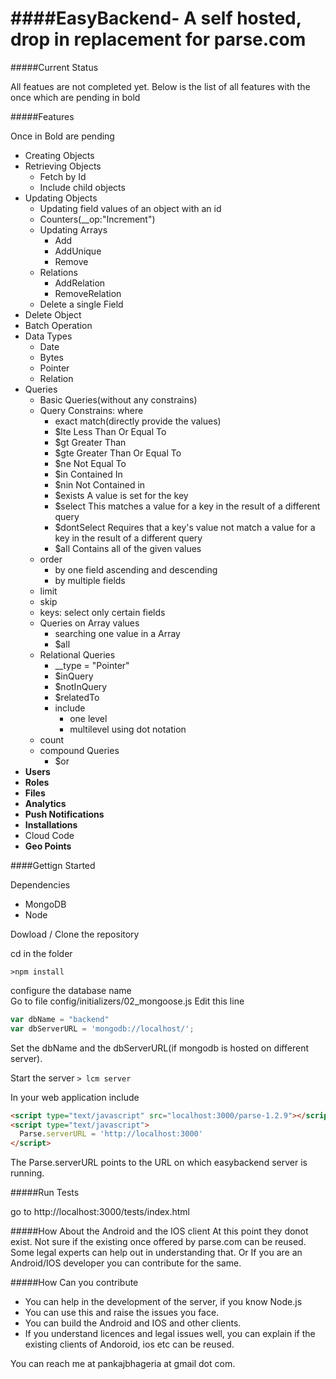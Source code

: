 ####EasyBackend- A self hosted, drop in replacement for parse.com
=======

#####Current Status

All featues are not completed yet. Below is the list of all features with the once which are pending in bold


#####Features


Once in Bold are pending

* Creating Objects
* Retrieving Objects
  * Fetch by Id
  * Include child objects
* Updating Objects
  * Updating field values of an object with an id
  * Counters(__op:"Increment")
  * Updating Arrays
    * Add
    * AddUnique
    * Remove
  * Relations
    * AddRelation
    * RemoveRelation
  * Delete a single Field
* Delete Object
* Batch Operation
* Data Types
  * Date
  * Bytes
  * Pointer
  * Relation
* Queries
  * Basic Queries(without any constrains)
  * Query Constrains: where
    * exact match(directly provide the values)
    * $lte	Less Than Or Equal To
    * $gt	Greater Than
    * $gte	Greater Than Or Equal To
    * $ne	Not Equal To
    * $in	Contained In
    * $nin	Not Contained in
    * $exists	A value is set for the key
    * $select	This matches a value for a key in the result of a different query
    * $dontSelect	Requires that a key's value not match a value for a key in the result of a different query
    * $all	Contains all of the given values
  * order
    * by one field ascending and descending
    * by multiple fields
  * limit
  * skip
  * keys: select only certain fields
  * Queries on Array values
    * searching one value in a Array
    * $all
  * Relational Queries
    * __type = "Pointer"
    * $inQuery
    * $notInQuery
    * $relatedTo
    * include
      * one level
      * multilevel using dot notation
  * count
  * compound Queries
    * $or
* **Users**
* **Roles**
* **Files**
* **Analytics**
* **Push Notifications**
* **Installations**
* Cloud Code
* **Geo Points**


####Gettign Started

Dependencies
* MongoDB
* Node
 

Dowload / Clone the repository

cd in the folder

`>npm install`

configure the database name  
Go to file config/initializers/02_mongoose.js 
Edit this line

```javascript
var dbName = "backend"
var dbServerURL = 'mongodb://localhost/'; 
```
Set the dbName and the dbServerURL(if mongodb is hosted on different server).  

Start the server
`> lcm server`

In your web application include

```html
<script type="text/javascript" src="localhost:3000/parse-1.2.9"></script>
<script type="text/javascript">
  Parse.serverURL = 'http://localhost:3000' 
</script>
```
The Parse.serverURL points to the URL on which easybackend server is running.


#####Run Tests

go to http://localhost:3000/tests/index.html

#####How About the Android and the IOS client
At this point they donot exist. Not sure if the existing once offered by parse.com can be reused. Some legal experts can help out in understanding that. Or If you are an Android/IOS developer you can contribute for the same.

#####How Can you contribute
* You can help in the development of the server, if you know Node.js
* You can use this and raise the issues you face.
* You can build the Android and IOS and other clients.
* If you understand licences and legal issues well, you can explain if the existing clients of Andoroid, ios etc can be reused.

You can reach me at pankajbhageria at gmail dot com.







